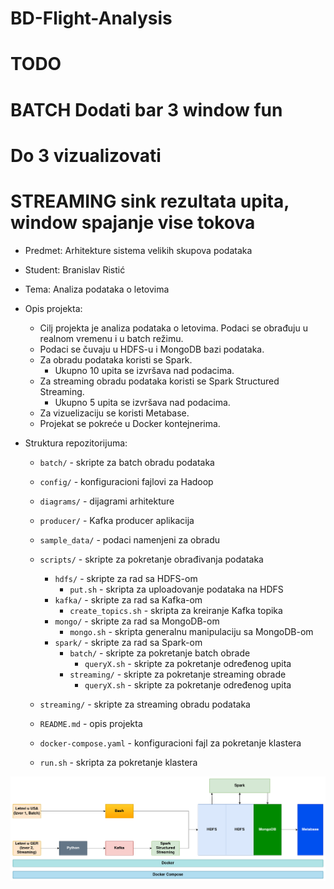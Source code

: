 # BD-Flight-Analysis

# TODO
# BATCH Dodati bar 3 window fun
# Do 3 vizualizovati

# STREAMING sink rezultata upita, window spajanje vise tokova


- Predmet: Arhitekture sistema velikih skupova podataka
- Student: Branislav Ristić
- Tema: Analiza podataka o letovima
- Opis projekta:
    - Cilj projekta je analiza podataka o letovima. Podaci se obrađuju u realnom vremenu i u batch režimu. 
    - Podaci se čuvaju u HDFS-u i MongoDB bazi podataka.
    - Za obradu podataka koristi se Spark.
        - Ukupno 10 upita se izvršava nad podacima.
    - Za streaming obradu podataka koristi se Spark Structured Streaming.
        - Ukupno 5 upita se izvršava nad podacima.
    - Za vizuelizaciju se koristi Metabase.
    - Projekat se pokreće u Docker kontejnerima.

- Struktura repozitorijuma:
    - `batch/` - skripte za batch obradu podataka
    - `config/` - konfiguracioni fajlovi za Hadoop
    - `diagrams/` - dijagrami arhitekture
    - `producer/` - Kafka producer aplikacija
    - `sample_data/` - podaci namenjeni za obradu
    - `scripts/` - skripte za pokretanje obrađivanja podataka
        - `hdfs/` - skripte za rad sa HDFS-om
            - `put.sh` - skripta za uploadovanje podataka na HDFS
        - `kafka/` - skripte za rad sa Kafka-om
            - `create_topics.sh` - skripta za kreiranje Kafka topika
        - `mongo/` - skripte za rad sa MongoDB-om
            - `mongo.sh` - skripta generalnu manipulaciju sa MongoDB-om
        - `spark/` - skripte za rad sa Spark-om
            - `batch/` - skripte za pokretanje batch obrade
                - `queryX.sh` - skripte za pokretanje određenog upita
            - `streaming/` - skripte za pokretanje streaming obrade
                - `queryX.sh` - skripte za pokretanje određenog upita

    - `streaming/` - skripte za streaming obradu podataka
    - `README.md` - opis projekta
    - `docker-compose.yaml` - konfiguracioni fajl za pokretanje klastera
    - `run.sh` - skripta za pokretanje klastera



![Diagram](./diagrams/diagram.drawio.png)


